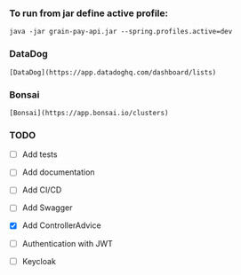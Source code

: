 ### To run from jar define active profile:

    java -jar grain-pay-api.jar --spring.profiles.active=dev

### DataDog

    [DataDog](https://app.datadoghq.com/dashboard/lists)

### Bonsai 
    
    [Bonsai](https://app.bonsai.io/clusters)

### TODO

- [ ] Add tests
- [ ] Add documentation
- [ ] Add CI/CD
- [ ] Add Swagger 
- [x] Add ControllerAdvice
- [ ] Authentication with JWT
- [ ] Keycloak

